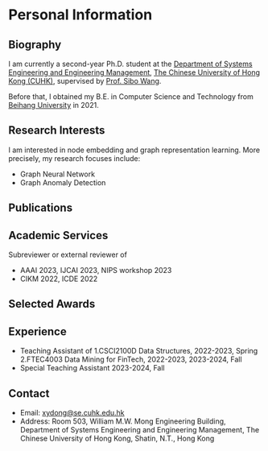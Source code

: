 # Personal Information

## Biography
I am currently a second-year Ph.D. student at the [Department of Systems Engineering and Engineering Management](https://www.se.cuhk.edu.hk/), [The Chinese University of Hong Kong (CUHK)](https://www.cuhk.edu.hk/chinese/index.html), supervised by [Prof. Sibo Wang](https://www1.se.cuhk.edu.hk/~swang/).

Before that, I obtained my B.E. in Computer Science and Technology from [Beihang University](https://ev.buaa.edu.cn/) in 2021.

## Research Interests
I am interested in node embedding and graph representation learning. More precisely, my research focuses include:

- Graph Neural Network
- Graph Anomaly Detection

## Publications

## Academic Services
Subreviewer or external reviewer of

- AAAI 2023, IJCAI 2023, NIPS workshop 2023
- CIKM 2022, ICDE 2022

## Selected Awards

## Experience
- Teaching Assistant of
    1.CSCI2100D Data Structures, 2022-2023, Spring
    2.FTEC4003 Data Mining for FinTech, 2022-2023, 2023-2024, Fall
- Special Teaching Assistant 2023-2024, Fall

## Contact
- Email: xydong@se.cuhk.edu.hk
- Address: Room 503, William M.W. Mong Engineering Building, Department of Systems Engineering and Engineering Management, The Chinese University of Hong Kong, Shatin, N.T., Hong Kong
